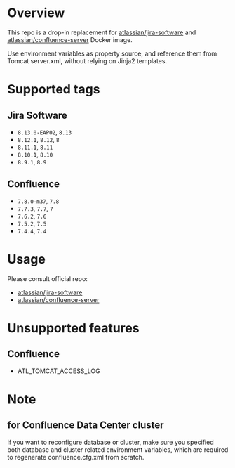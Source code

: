 # Overview

This repo is a drop-in replacement for [atlassian/jira-software](https://hub.docker.com/r/atlassian/jira-software) and [atlassian/confluence-server](https://hub.docker.com/r/atlassian/confluence-server/) Docker image.

Use environment variables as property source, and reference them from Tomcat server.xml, without relying on Jinja2 templates.

# Supported tags

## Jira Software

* `8.13.0-EAP02`, `8.13`
* `8.12.1`, `8.12`, `8`
* `8.11.1`, `8.11`
* `8.10.1`, `8.10`
* `8.9.1`, `8.9`

## Confluence

* `7.8.0-m37`, `7.8`
* `7.7.3`, `7.7`, `7`
* `7.6.2`, `7.6`
* `7.5.2`, `7.5`
* `7.4.4`, `7.4`

# Usage

Please consult official repo:

* [atlassian/jira-software](https://hub.docker.com/r/atlassian/jira-software/)
* [atlassian/confluence-server](https://hub.docker.com/r/atlassian/confluence-server/)

# Unsupported features

## Confluence

* ATL_TOMCAT_ACCESS_LOG

# Note

## for Confluence Data Center cluster

If you want to reconfigure database or cluster, make sure you specified both database and cluster related environment variables, which are required to regenerate confluence.cfg.xml from scratch.
